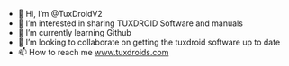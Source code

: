 - 👋 Hi, I’m @TuxDroidV2
- 👀 I’m interested in sharing TUXDROID Software and manuals
- 🌱 I’m currently learning Github
- 💞️ I’m looking to collaborate on getting the tuxdroid software up to date
- 📫 How to reach me www.tuxdroids.com

<!---
TuxDroidV2/TuxDroidV2 is a ✨ special ✨ repository because its `README.md` (this file) appears on your GitHub profile.
You can click the Preview link to take a look at your changes.
--->
